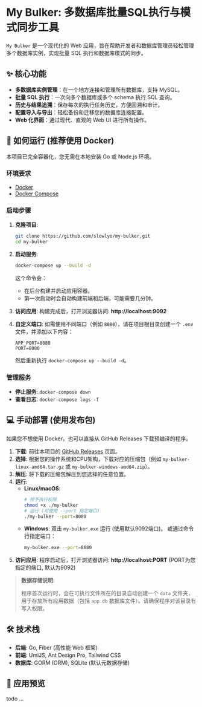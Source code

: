 # My Bulker: 多数据库批量SQL执行与模式同步工具

`My Bulker` 是一个现代化的 Web 应用，旨在帮助开发者和数据库管理员轻松管理多个数据库实例，实现批量 SQL 执行和数据库模式的同步。

## ✨ 核心功能

- **多数据库实例管理**：在一个地方连接和管理所有数据库，支持 MySQL。
- **批量 SQL 执行**：一次向多个数据库或多个 schema 执行 SQL 查询。
- **历史与结果追溯**：保存每次的执行任务历史，方便回溯和审计。
- **配置导入与导出**：轻松备份和迁移您的数据库连接配置。
- **Web 化界面**：通过现代、直观的 Web UI 进行所有操作。

## 🚀 如何运行 (推荐使用 Docker)

本项目已完全容器化，您无需在本地安装 Go 或 Node.js 环境。

### 环境要求

- [Docker](https://www.docker.com/products/docker-desktop/)
- [Docker Compose](https://docs.docker.com/compose/install/)

### 启动步骤

1.  **克隆项目**:
    ```bash
    git clone https://github.com/slowlyo/my-bulker.git
    cd my-bulker
    ```

2.  **启动服务**:
    ```bash
    docker-compose up --build -d
    ```
    这个命令会：
    - 在后台构建并启动应用容器。
    - 第一次启动时会自动构建前端和后端，可能需要几分钟。

3.  **访问应用**:
    构建完成后，打开浏览器访问: **http://localhost:9092**

4.  **自定义端口**:
    如需使用不同端口（例如 `8080`），请在项目根目录创建一个 `.env` 文件，并添加以下内容：
    ```
    APP_PORT=8080
    PORT=8080
    ```
    然后重新执行 `docker-compose up --build -d`。

### 管理服务

- **停止服务**: `docker-compose down`
- **查看日志**: `docker-compose logs -f`

## 💻 手动部署 (使用发布包)

如果您不想使用 Docker，也可以直接从 GitHub Releases 下载预编译的程序。

1.  **下载**: 前往本项目的 [GitHub Releases](https://github.com/slowlyo/my-bulker/releases) 页面。
2.  **选择**: 根据您的操作系统和CPU架构，下载对应的压缩包（例如 `my-bulker-linux-amd64.tar.gz` 或 `my-bulker-windows-amd64.zip`）。
3.  **解压**: 将下载的压缩包解压到您选择的任意位置。
4.  **运行**:
    - **Linux/macOS**:
      ```bash
      # 授予执行权限
      chmod +x ./my-bulker
      # 运行 (可使用 --port 指定端口)
      ./my-bulker --port=8080
      ```
    - **Windows**:
      双击 `my-bulker.exe` 运行 (使用默认9092端口)。
      或通过命令行指定端口：
      ```bash
      my-bulker.exe --port=8080
      ```
5.  **访问应用**:
    程序启动后，打开浏览器访问: **http://localhost:PORT** (PORT为您指定的端口, 默认为9092)

> **数据存储说明**:
>
> 程序首次运行时，会在可执行文件所在的目录自动创建一个 `data` 文件夹，用于存放所有应用数据（包括 `app.db` 数据库文件）。请确保程序对该目录有写入权限。

## 🛠️ 技术栈

- **后端**: Go, Fiber (高性能 Web 框架)
- **前端**: UmiJS, Ant Design Pro, Tailwind CSS
- **数据库**: GORM (ORM), SQLite (默认元数据存储)

## 📸 应用预览

todo ...
